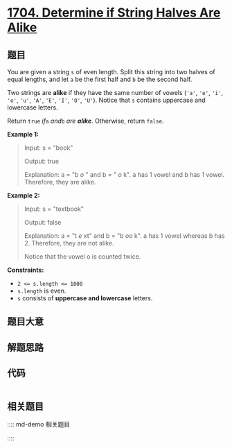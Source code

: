 # [1704. Determine if String Halves Are Alike](https://leetcode.com/problems/determine-if-string-halves-are-alike)

## 题目

You are given a string `s` of even length. Split this string into two halves
of equal lengths, and let `a` be the first half and `b` be the second half.

Two strings are **alike** if they have the same number of vowels (`'a'`,
`'e'`, `'i'`, `'o'`, `'u'`, `'A'`, `'E'`, `'I'`, `'O'`, `'U'`). Notice that
`s` contains uppercase and lowercase letters.

Return `true` _if_`a` _and_`b` _are **alike**_. Otherwise, return `false`.



**Example 1:**

> Input: s = "book"
> 
> Output: true
> 
> Explanation: a = "b _o_ " and b = " _o_ k". a has 1 vowel and b has 1 vowel. Therefore, they are alike.

**Example 2:**

> Input: s = "textbook"
> 
> Output: false
> 
> Explanation: a = "t _e_ xt" and b = "b _oo_ k". a has 1 vowel whereas b has 2. Therefore, they are not alike.
> 
> Notice that the vowel o is counted twice.

**Constraints:**

  * `2 <= s.length <= 1000`
  * `s.length` is even.
  * `s` consists of **uppercase and lowercase** letters.


## 题目大意

## 解题思路

## 代码

```javascript

```

## 相关题目

:::: md-demo 相关题目

::::
